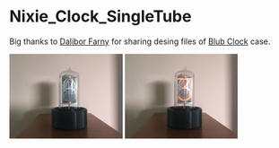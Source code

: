 # Nixie_Clock_SingleTube
Big thanks to <a href="https://www.daliborfarny.com/">Dalibor Farny</a> for sharing desing files of <a href="https://www.daliborfarny.com/product/blub-clock/">Blub Clock</a> case.

<p float="left">
  <img  src="https://github.com/StavJi/Nixie_Clock_SingleTube/blob/main/Photo/clock_1.JPG"  width=40%/>
  <img  src="https://github.com/StavJi/Nixie_Clock_SingleTube/blob/main/Photo/clock_2.JPG"  width=40%/>
</p>
